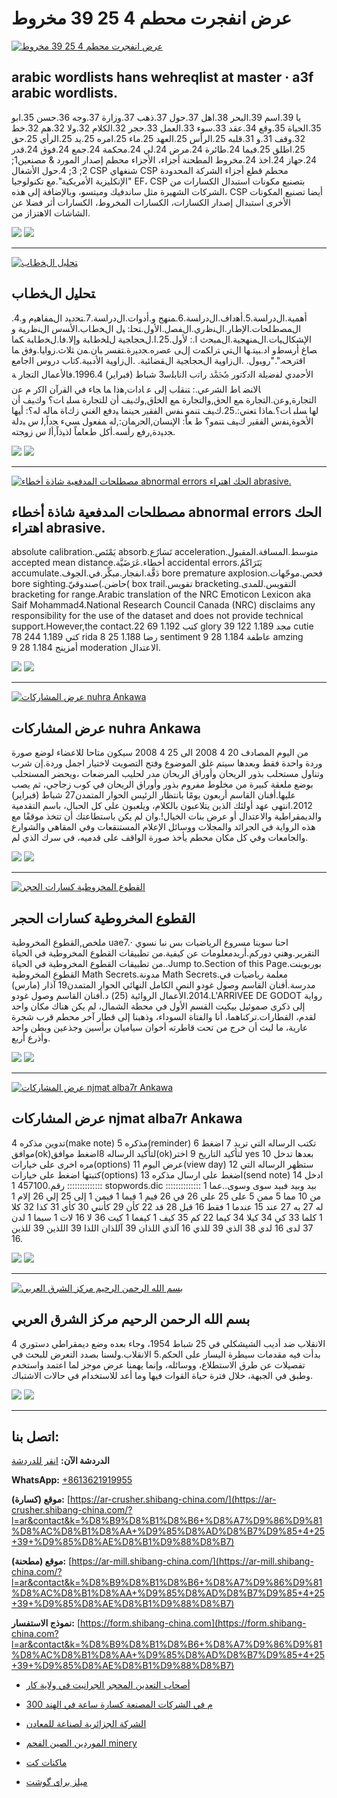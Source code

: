 # عرض انفجرت محطم 4 25 39 مخروط

<a href="https://swt.shibang-china.com/?l=ar&img&k=%D8%B9%D8%B1%D8%B6+%D8%A7%D9%86%D9%81%D8%AC%D8%B1%D8%AA+%D9%85%D8%AD%D8%B7%D9%85+4+25+39+%D9%85%D8%AE%D8%B1%D9%88%D8%B7" target="_blank">![عرض انفجرت محطم 4 25 39 مخروط](http://static.shibang-china.com/all-800x300/209.jpg)</a>

## arabic wordlists hans wehreqlist at master · a3f arabic wordlists.
يا 39.اسم 39.البحر 38.اھل 37.حول 37.ذھب 37.وزارة 37.وجه 36.حسن 35.ابو 35.الحياة 35.وقع 34.عقد 33.سوء 33.العمل 33.حجر 32.الكلام 32.ولا 32.ھم 32.خط 32.وقف 31.و 31.قلبه 25.الرأس 25.العھد 25.ماء 25.امره 25.يد 25.الرأي 25.حق 25.اطلق 25.فيما 24.طائرة 24.مرض 24.لي 24.محكمة 24.جمع 24.فوق 24.قدر 24.جھاز 24.اخذ 24.مخروط المطحنة أجزاء، الأجزاء محطم إصدار المورد &amp; مصنعين1; 2; 3; 4.حول الأشغال CSP شنغهاي CSP محطم قطع أجزاء الشركة المحدودة &quot;الإنكليزية الأمريكية&quot;.مع تكنولوجيا EF، CSP بتصنيع مكونات استبدال الكسارات من الشركات الشهيرة مثل ساندفيك وميتسو، وبالإضافة إلى هذه، CSP أيضا تصنيع المكونات الأخرى استبدال إصدار الكسارات، الكسارات المخروط، الكسارات أثر فضلا عن الشاشات الاهتزاز من.


<a href="https://whatsapp.shibangsoft.com/WhatsApp.php" target="_blank" title="WhatsApp">![](http://static.shibang-china.com/icon/whatsapp.png)</a> <a href="https://swt.shibang-china.com/?l=ar&icon&k=%D8%B9%D8%B1%D8%B6+%D8%A7%D9%86%D9%81%D8%AC%D8%B1%D8%AA+%D9%85%D8%AD%D8%B7%D9%85+4+25+39+%D9%85%D8%AE%D8%B1%D9%88%D8%B7" target="_blank">![](http://static.shibang-china.com/icon/chat-ar.png)</a>

---

<a href="https://swt.shibang-china.com/?l=ar&img&k=%D8%B9%D8%B1%D8%B6+%D8%A7%D9%86%D9%81%D8%AC%D8%B1%D8%AA+%D9%85%D8%AD%D8%B7%D9%85+4+25+39+%D9%85%D8%AE%D8%B1%D9%88%D8%B7" target="_blank">![ﺘﺤﻠﻴل ﺍﻝﺨﻁﺎﺏ](http://static.shibang-china.com/all-800x300/654.jpg)</a>

## ﺘﺤﻠﻴل ﺍﻝﺨﻁﺎﺏ
.4.ﺃﻫﻤﻴﺔ.ﺍﻝﺩﺭﺍﺴﺔ.5.ﺃﻫﺩﺍﻑ.ﺍﻝﺩﺭﺍﺴﺔ.6.ﻤﻨﻬﺞ ﻭ.ﺃﺩﻭﺍﺕ.ﺍﻝﺩﺭﺍﺴﺔ.7.ﺘﺤﺩﻴﺩ ﺍﻝﻤﻔﺎﻫﻴﻡ ﻭ ﺍﻝﻤﺼﻁﻠﺤﺎﺕ.ﺍﻹﻁﺎﺭ.ﺍﻝﻨﻅﺭﻱ.ﺍﻝﻔﺼل.ﺍﻷﻭل.ﺘﺤﻠ: ﻴل ﺍﻝﺨﻁﺎﺏ.ﺍﻷﺴﺱ ﺍﻝﻨﻅﺭﻴﺔ ﻭ ﺍﻹﺸﻜﺎﻝﻴﺎﺕ.ﺍﻝﻤﻨﻬﺠﻴﺔ.ﺍﻝﻤﺒﺤﺙ ﺍ.: ﻷﻭل.25.ﺍ.ﻝﺤﺠﺎﺠﻴﺔ ﻝﻠﺨﻁﺎﺒﺔ ﻭﺇﻻ.ﻓﺎ.ﻝﺨﻁﺎﺒﺔ ﻜﻤﺎ ﺼﺎﻍ ﺃﺭﺴﻁﻭ ﺍﺩ.ﺒﻴﺘ.ﻬﺎ ﺍﻝﺘﻲ ﺘﺭﺍﻜﻤﺕ ﺇﻝﻰ ﻋﺼﺭﻩ.ﺠﺩﻴﺭﺓ.ﺘﻔﺴﺭ ﺒﺎﻥ.ﻤﻥ ﺜﻼﺙ.ﺯﻭﺍﻴﺎ.ﻭﻓﻕ ﻤﺎ ﺍﻗﺘﺭﺤﻪ.&quot;.&quot;ﺭﻭﺒﻭل. .ﺍﻝﺯﺍﻭﻴﺔ ﺍﻝﺤﺠﺎﺠﻴﺔ ﺍﻝﻘﻀﺎﺌﻴﺔ. .ﺍﻝﺯﺍﻭﻴﺔ ﺍﻷﺩﺒﻴﺔ.ﻛﺗﺎب دروس اﻟﺟﺎﻣﻊ اﻷﺣﻣدي ﻟﻔﺿﯾﻠﺔ اﻟدﻛﺗور ﷴ راﺗب اﻟﻧﺎﺑﻠﺳ3 شباط (فبراير) 1996.4.ﻓﺎﻷﻋﻤﺎل اﻟﺘﺠﺎر ﺔ ﺎﻻﻨﻀ ﺎط اﻟﺸرﻋﻲ.: ﺘﻨﻘﻠب إﻟﻰ ﻋ ﺎدات,ﻫذا ﻤﺎ ﺠﺎء ﻓﻲ اﻟﻘرآن اﻟﻛر م ﻋن اﻟﺘﺠﺎرة,وﻋن.اﻟﺘﺠﺎرة ﻤﻊ اﻟﺤق,واﻟﺘﺠﺎرة ﻤﻊ اﻟﺨﻠق,وكﯿﻒ أن ﻟﻠﺘﺠﺎرة ﺴﻠﺒ ﺎت؟ وكﯿﻒ أن ﻟﻬﺎ ﺴﻠﺒ ﺎت؟.ﻤﺎذا ﺘﻌﻨﻲ:.25.كﯿﻒ ﺘﻨﻤو ﻨﻔس اﻟﻔﻘﯿر ﺤﯿﻨﻤﺎ ﯿدﻓﻊ اﻟﻐﻨﻲ زكﺎة ﻤﺎﻟﻪ ﻟﻪ؟: أﯿﻬﺎ اﻷﺨوة,ﻨﻔس اﻟﻔﻘﯿر كﯿﻒ ﺘﻨﻤو؟ ط ﻌﺎً: اﻹﻨﺴﺎن,اﻟﺤرﻤﺎن:,ﻟﻪ ﻤﻔﻌول ﺴﻲء ﺠداً,ﻟ س ﺒدﻟﺔ ﺠدﯿدة,رﻓﻊ رأﺴﻪ.أﻛﻞ طﻌﺎﻤﺎً ﻟذﯿذاً,أﻟ س زوﺠﺘﻪ.


<a href="https://whatsapp.shibangsoft.com/WhatsApp.php" target="_blank" title="WhatsApp">![](http://static.shibang-china.com/icon/whatsapp.png)</a> <a href="https://swt.shibang-china.com/?l=ar&icon&k=%D8%B9%D8%B1%D8%B6+%D8%A7%D9%86%D9%81%D8%AC%D8%B1%D8%AA+%D9%85%D8%AD%D8%B7%D9%85+4+25+39+%D9%85%D8%AE%D8%B1%D9%88%D8%B7" target="_blank">![](http://static.shibang-china.com/icon/chat-ar.png)</a>

---

<a href="https://swt.shibang-china.com/?l=ar&img&k=%D8%B9%D8%B1%D8%B6+%D8%A7%D9%86%D9%81%D8%AC%D8%B1%D8%AA+%D9%85%D8%AD%D8%B7%D9%85+4+25+39+%D9%85%D8%AE%D8%B1%D9%88%D8%B7" target="_blank">![مصطلحات المدفعية شاذة أخطاء abnormal errors الحك اهتراء abrasive.](http://static.shibang-china.com/all-800x300/678.jpg)</a>

## مصطلحات المدفعية شاذة أخطاء abnormal errors الحك اهتراء abrasive.
absolute calibration.يَمْتَص absorb.تَسَارُع acceleration.متوسط.المسافة.المقبول accepted mean distance.أخطاء.عَرَضَيَّة accidental errors.يَتَرَاكَمُ accumulate.دَقَّة.انفجار.مبكِّر.في.الجوف bore premature axplosion.فحص.موجّهات bore sighting.حاضن.)صندوقيّ( box trail.تقويس bracketing.التقويس.للمدى bracketing for range.Arabic translation of the NRC Emoticon Lexicon aka Saif Mohammad4.National Research Council Canada (NRC) disclaims any responsibility for the use of the dataset and does not provide technical support.However,the contact.كتب 1.192 69 22 glory مجد 1.189 122 39 cutie كتي 1.189 244 78 rida رضا 1.188 25 8 sentiment عاطفة 1.184 28 9 amzing أمزينج 1.184 28 9 moderation الاعتدال.


<a href="https://whatsapp.shibangsoft.com/WhatsApp.php" target="_blank" title="WhatsApp">![](http://static.shibang-china.com/icon/whatsapp.png)</a> <a href="https://swt.shibang-china.com/?l=ar&icon&k=%D8%B9%D8%B1%D8%B6+%D8%A7%D9%86%D9%81%D8%AC%D8%B1%D8%AA+%D9%85%D8%AD%D8%B7%D9%85+4+25+39+%D9%85%D8%AE%D8%B1%D9%88%D8%B7" target="_blank">![](http://static.shibang-china.com/icon/chat-ar.png)</a>

---

<a href="https://swt.shibang-china.com/?l=ar&img&k=%D8%B9%D8%B1%D8%B6+%D8%A7%D9%86%D9%81%D8%AC%D8%B1%D8%AA+%D9%85%D8%AD%D8%B7%D9%85+4+25+39+%D9%85%D8%AE%D8%B1%D9%88%D8%B7" target="_blank">![عرض المشاركات nuhra Ankawa](http://static.shibang-china.com/all-800x300/250.jpg)</a>

## عرض المشاركات nuhra Ankawa
من اليوم المصادف 20 4 2008 الى 25 4 2008 سيكون متاحا للاعضاء لوضع صورة وردة واحدة فقط وبعدها سيتم غلق الموضوع وفتح التصويت لاختيار اجمل وردة.إن شرب وتناول مستحلب بذور الريحان وأوراق الريحان مدر لحليب المرضعات ،ويحضر المستحلب بوضع ملعقة كبيرة من مخلوط مفروم بذور وأوراق الريحان في كوب زجاجي، ثم يصب عليها.أفنان القاسم أربعون يومًا بانتظار الرئيس الحوار المتمدن27 شباط (فبراير) 2012.انتهى عهد أولئك الذين يتلاعبون بالكلام، ويلعبون على كل الحبال، باسم التقدمية والديمقراطية والاعتدال أو عرض بنات الخيال!.وان لم يكن باستطاعتك أن تتخذ موقفًا مع هذه الرواية في الجرائد والمجلات ووسائل الإعلام المستنقعات وفي المقاهي والشوارع والجامعات وفي كل مكان محطم يأخذ صورة الواقف على قدميه، في سرك الذي لم.


<a href="https://whatsapp.shibangsoft.com/WhatsApp.php" target="_blank" title="WhatsApp">![](http://static.shibang-china.com/icon/whatsapp.png)</a> <a href="https://swt.shibang-china.com/?l=ar&icon&k=%D8%B9%D8%B1%D8%B6+%D8%A7%D9%86%D9%81%D8%AC%D8%B1%D8%AA+%D9%85%D8%AD%D8%B7%D9%85+4+25+39+%D9%85%D8%AE%D8%B1%D9%88%D8%B7" target="_blank">![](http://static.shibang-china.com/icon/chat-ar.png)</a>

---

<a href="https://swt.shibang-china.com/?l=ar&img&k=%D8%B9%D8%B1%D8%B6+%D8%A7%D9%86%D9%81%D8%AC%D8%B1%D8%AA+%D9%85%D8%AD%D8%B7%D9%85+4+25+39+%D9%85%D8%AE%D8%B1%D9%88%D8%B7" target="_blank">![القطوع المخروطية كسارات الحجر](http://static.shibang-china.com/all-800x300/1204.jpg)</a>

## القطوع المخروطية كسارات الحجر
ملخص,القطوع المخروطية uae7.· احنا سوينا مسروع الرياضيات بس نبا نسوي التقرير.وهني دوركم.أريدمعلومات عن كيفية.من تطبيقات القطوع المخروطية في الحياة .من تطبيقات القطوع المخروطية في الحياة.Jump to.Section of this Page.بوربوينت القطوع المخروطية Math Secrets.مدونة Math Secrets.معلمة رياضيات في مدرسة.أفنان القاسم وصول غودو النص الكامل النهائي الحوار المتمدن19 آذار (مارس) 2014.الأعمال الروائية (25) د.أفنان القاسم وصول غودو.L&#39;ARRIVEE DE GODOT رواية إلى ذكرى صموئيل بيكيت القسم الأول في محطة الشمال، لم يكن هناك مكان واحد لقدم، القطارات.تركناهما، أنا والفتاة السوداء، وذهبنا إلى قطار آخر محطم قرب شجرة عارية، ما لبث أن خرج من تحت قاطرته أخوان سياميان برأسين وجذعين وبطن واحد وأذرع أربع.


<a href="https://whatsapp.shibangsoft.com/WhatsApp.php" target="_blank" title="WhatsApp">![](http://static.shibang-china.com/icon/whatsapp.png)</a> <a href="https://swt.shibang-china.com/?l=ar&icon&k=%D8%B9%D8%B1%D8%B6+%D8%A7%D9%86%D9%81%D8%AC%D8%B1%D8%AA+%D9%85%D8%AD%D8%B7%D9%85+4+25+39+%D9%85%D8%AE%D8%B1%D9%88%D8%B7" target="_blank">![](http://static.shibang-china.com/icon/chat-ar.png)</a>

---

<a href="https://swt.shibang-china.com/?l=ar&img&k=%D8%B9%D8%B1%D8%B6+%D8%A7%D9%86%D9%81%D8%AC%D8%B1%D8%AA+%D9%85%D8%AD%D8%B7%D9%85+4+25+39+%D9%85%D8%AE%D8%B1%D9%88%D8%B7" target="_blank">![عرض المشاركات njmat alba7r Ankawa](http://static.shibang-china.com/all-800x300/23.jpg)</a>

## عرض المشاركات njmat alba7r Ankawa
4 تدوين مذكره(make note) 5 مذكره(reminder) 6 تكتب الرساله التي تريد 7 اضغط موافق(ok)لتأكيد الرساله 8اضغط موافق(ok)لتأكيد التاريخ 9 اختر yes 10 بعدها تدخل مره اخرى على خيارات(options) 11 عرض اليوم(view day) 12 ستظهر الرساله التي كتبتها اضغط على خيارات(options) 13 اضغط على ارسال مذكره(send note) 14 ادخل رقم.457100 1 :::::::::::::: stopwords.dic :::::::::::::: بيد وبيد فبيد سوى وسوى..عما 1 من 10 مما 5 ممن 5 على 25 علي 26 في 26 فيم 1 فيما 1 فيمن 1 إلى 25 إلي 26 إلام 1 له 27 به 27 عند 15 عندما 1 فقط 16 قبل 28 قد 22 كأن 29 كأنني 30 كأي 31 كذا 32 كلا 1 كلما 33 كي 34 كيلا 34 كيما 22 كم 35 كيف 1 كيفما 1 كيت 36 لا 16 لات 1 سيما 1 لدن 37 لدى 16 لدي 38 الذي 39 للذي 16 آلذي اللذان 39 آللذان اللذا 39 اللذين 39 للذين 16.


<a href="https://whatsapp.shibangsoft.com/WhatsApp.php" target="_blank" title="WhatsApp">![](http://static.shibang-china.com/icon/whatsapp.png)</a> <a href="https://swt.shibang-china.com/?l=ar&icon&k=%D8%B9%D8%B1%D8%B6+%D8%A7%D9%86%D9%81%D8%AC%D8%B1%D8%AA+%D9%85%D8%AD%D8%B7%D9%85+4+25+39+%D9%85%D8%AE%D8%B1%D9%88%D8%B7" target="_blank">![](http://static.shibang-china.com/icon/chat-ar.png)</a>

---

<a href="https://swt.shibang-china.com/?l=ar&img&k=%D8%B9%D8%B1%D8%B6+%D8%A7%D9%86%D9%81%D8%AC%D8%B1%D8%AA+%D9%85%D8%AD%D8%B7%D9%85+4+25+39+%D9%85%D8%AE%D8%B1%D9%88%D8%B7" target="_blank">![بسم الله الرحمن الرحيم مركز الشرق العربي](http://static.shibang-china.com/all-800x300/1440.jpg)</a>

## بسم الله الرحمن الرحيم مركز الشرق العربي
4 الانقلاب ضد أديب الشيشكلي في 25 شباط 1954، وجاء بعده وضع ديمقراطي دستوري بدأت فيه مقدمات سيطرة اليسار على الحكم.5 الانقلاب.ولسنا بصدد التعرض للبحث في تفصيلات عن طرق الاستطلاع، ووسائله، وإنما يهمنا عرض موجز لما اعتمد واستخدم وطبق في الجبهة، خلال فترة حياة القوات فيها وما أعد للاستخدام في حالات الاشتباك.

<a href="https://whatsapp.shibangsoft.com/WhatsApp.php" target="_blank" title="WhatsApp">![](http://static.shibang-china.com/icon/whatsapp.png)</a> <a href="https://swt.shibang-china.com/?l=ar&icon&k=%D8%B9%D8%B1%D8%B6+%D8%A7%D9%86%D9%81%D8%AC%D8%B1%D8%AA+%D9%85%D8%AD%D8%B7%D9%85+4+25+39+%D9%85%D8%AE%D8%B1%D9%88%D8%B7" target="_blank">![](http://static.shibang-china.com/icon/chat-ar.png)</a>

---
## اتصل بنا:

**الدردشة الآن:** [انقر للدردشة](https://swt.shibang-china.com?l=ar&contact&k=%D8%B9%D8%B1%D8%B6+%D8%A7%D9%86%D9%81%D8%AC%D8%B1%D8%AA+%D9%85%D8%AD%D8%B7%D9%85+4+25+39+%D9%85%D8%AE%D8%B1%D9%88%D8%B7)

**WhatsApp:**  [+8613621919955](https://whatsapp.shibangsoft.com/WhatsApp.php)

**موقع (كسارة):** [https://ar-crusher.shibang-china.com/](https://ar-crusher.shibang-china.com/?l=ar&contact&k=%D8%B9%D8%B1%D8%B6+%D8%A7%D9%86%D9%81%D8%AC%D8%B1%D8%AA+%D9%85%D8%AD%D8%B7%D9%85+4+25+39+%D9%85%D8%AE%D8%B1%D9%88%D8%B7)

**موقع (مطحنة):** [https://ar-mill.shibang-china.com/](https://ar-mill.shibang-china.com/?l=ar&contact&k=%D8%B9%D8%B1%D8%B6+%D8%A7%D9%86%D9%81%D8%AC%D8%B1%D8%AA+%D9%85%D8%AD%D8%B7%D9%85+4+25+39+%D9%85%D8%AE%D8%B1%D9%88%D8%B7)

**نموذج الاستفسار:** [https://form.shibang-china.com](https://form.shibang-china.com?l=ar&contact&k=%D8%B9%D8%B1%D8%B6+%D8%A7%D9%86%D9%81%D8%AC%D8%B1%D8%AA+%D9%85%D8%AD%D8%B7%D9%85+4+25+39+%D9%85%D8%AE%D8%B1%D9%88%D8%B7)

* [أصحاب التعدين المحجر الجرانيت في ولاية كار](../23/%D8%A3%D8%B5%D8%AD%D8%A7%D8%A8%20%D8%A7%D9%84%D8%AA%D8%B9%D8%AF%D9%8A%D9%86%20%D8%A7%D9%84%D9%85%D8%AD%D8%AC%D8%B1%20%D8%A7%D9%84%D8%AC%D8%B1%D8%A7%D9%86%D9%8A%D8%AA%20%D9%81%D9%8A%20%D9%88%D9%84%D8%A7%D9%8A%D8%A9%20%D9%83%D8%A7%D8%B1.md)

* [300 م في الشركات المصنعة كسارة ساعة في الهند](../25/300%20%D9%85%20%D9%81%D9%8A%20%D8%A7%D9%84%D8%B4%D8%B1%D9%83%D8%A7%D8%AA%20%D8%A7%D9%84%D9%85%D8%B5%D9%86%D8%B9%D8%A9%20%D9%83%D8%B3%D8%A7%D8%B1%D8%A9%20%D8%B3%D8%A7%D8%B9%D8%A9%20%D9%81%D9%8A%20%D8%A7%D9%84%D9%87%D9%86%D8%AF.md)

* [الشركة الجزائرية لصناعة للمعادن](../22/%D8%A7%D9%84%D8%B4%D8%B1%D9%83%D8%A9%20%D8%A7%D9%84%D8%AC%D8%B2%D8%A7%D8%A6%D8%B1%D9%8A%D8%A9%20%D9%84%D8%B5%D9%86%D8%A7%D8%B9%D8%A9%20%D9%84%D9%84%D9%85%D8%B9%D8%A7%D8%AF%D9%86.md)

* [الموردين الصين الفحم minery](../24/%D8%A7%D9%84%D9%85%D9%88%D8%B1%D8%AF%D9%8A%D9%86%20%D8%A7%D9%84%D8%B5%D9%8A%D9%86%20%D8%A7%D9%84%D9%81%D8%AD%D9%85%20minery.md)

* [ماكنات كت](../22/%D9%85%D8%A7%D9%83%D9%86%D8%A7%D8%AA%20%D9%83%D8%AA.md)

* [میلز برای گوشت](../22/%D9%85%DB%8C%D9%84%D8%B2%20%D8%A8%D8%B1%D8%A7%DB%8C%20%DA%AF%D9%88%D8%B4%D8%AA.md)